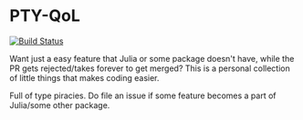 # PTY-QoL

[![Build Status](https://github.com/putianyi889/PTY-QoL.jl/actions/workflows/CI.yml/badge.svg?branch=master)](https://github.com/putianyi889/PTY-QoL.jl/actions/workflows/CI.yml?query=branch%3Amaster)

Want just a easy feature that Julia or some package doesn't have, while the PR gets rejected/takes forever to get merged? This is a personal collection of little things that makes coding easier.

Full of type piracies. Do file an issue if some feature becomes a part of Julia/some other package.